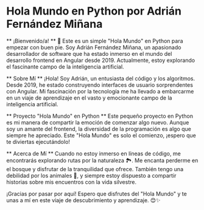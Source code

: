# Hola Mundo en Python por Adrián Fernández Miñana #
** ¡Bienvenido/a! ** 👋 Este es un simple "Hola Mundo" en Python para empezar con buen pie. Soy Adrián Fernández Miñana, un apasionado desarrollador de software que ha estado inmerso en el mundo del desarrollo frontend en Angular desde 2019. Actualmente, estoy explorando el fascinante campo de la inteligencia artificial.

** Sobre Mí **
¡Hola! Soy Adrián, un entusiasta del código y los algoritmos. Desde 2019, he estado construyendo interfaces de usuario sorprendentes con Angular. Mi fascinación por la tecnología me ha llevado a embarcarme en un viaje de aprendizaje en el vasto y emocionante campo de la inteligencia artificial.

** Proyecto "Hola Mundo" en Python **
Este pequeño proyecto en Python es mi manera de compartir la emoción de comenzar algo nuevo. Aunque soy un amante del frontend, la diversidad de la programación es algo que siempre he apreciado. Este "Hola Mundo" es solo el comienzo, ¡espero que te diviertas ejecutándolo!

** Acerca de Mí **
Cuando no estoy inmerso en líneas de código, me encontrarás explorando rutas por la naturaleza 🏞️. Me encanta perderme en el bosque y disfrutar de la tranquilidad que ofrece. También tengo una debilidad por los animales 🐾, y siempre estoy dispuesto a compartir historias sobre mis encuentros con la vida silvestre.

¡Gracias por pasar por aquí! Espero que disfrutes del "Hola Mundo" y te unas a mí en este viaje de descubrimiento y aprendizaje. 😊✨
